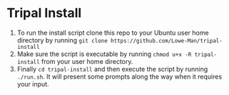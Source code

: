 # Tripal Install

1. To run the install script clone this repo to your Ubuntu user home directory by running `git clone https://github.com/Lowe-Man/tripal-install`
2. Make sure the script is executable by running `chmod u+x -R tripal-install` from your user home directory.
3. Finally `cd tripal-install` and then execute the script by running `./run.sh`. It will present some prompts along the way when it requires your input.
